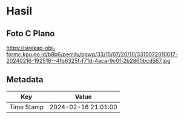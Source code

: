 # Hasil

## Foto C Plano

https://sirekap-obj-formc.kpu.go.id/b8b6/pemilu/ppwp/33/15/07/20/10/3315072010017-20240216-192518--4fb6325f-f71d-4aca-9c0f-2b2860bcd567.jpg


## Metadata

| Key        | Value               |
| ---------- | ------------------- |
| Time Stamp | 2024-02-16 21:01:00 |



